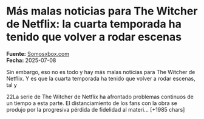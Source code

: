 # Más malas noticias para The Witcher de Netflix: la cuarta temporada ha tenido que volver a rodar escenas

**Fuente:** [Somosxbox.com](https://www.somosxbox.com/mas-malas-noticias-para-the-witcher-de-netflix-la-cuarta-temporada-ha-tenido-que-volver-a-rodar-escenas/)  
**Fecha:** 2025-07-08

Sin embargo, eso no es todo y hay más malas noticias para The Witcher de Netflix. Y es que la cuarta temporada ha tenido que volver a rodar escenas, tal y

22La serie de The Witcher de Netflix ha afrontado problemas continuos de un tiempo a esta parte. El distanciamiento de los fans con la obra se produjo por la progresiva pérdida de fidelidad al materi… [+1985 chars]
